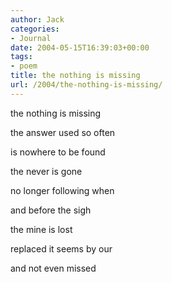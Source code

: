 ```yaml
---
author: Jack
categories:
- Journal
date: 2004-05-15T16:39:03+00:00
tags:
- poem
title: the nothing is missing
url: /2004/the-nothing-is-missing/
---
```


the nothing is missing
  
the answer used so often
  
is nowhere to be found

the never is gone
  
no longer following when
  
and before the sigh

the mine is lost
  
replaced it seems by our
  
and not even missed
